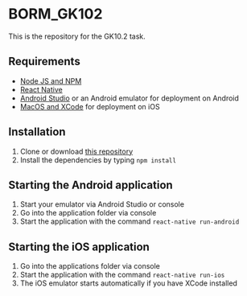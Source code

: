# BORM_GK102
This is the repository for the GK10.2 task.

## Requirements
- [Node JS and NPM](https://docs.npmjs.com/getting-started/installing-node)
- [React Native](https://facebook.github.io/react-native/)
- [Android Studio](https://developer.android.com/studio/index.html) or an Android emulator for deployment on Android
- [MacOS and XCode](https://developer.apple.com/xcode/) for deployment on iOS
## Installation
1. Clone or download [this repository](https://github.com/fscopulovic-tgm/borm-aufgabe)
2. Install the dependencies by typing `npm install`
## Starting the Android application
1. Start your emulator via Android Studio or console
2. Go into the application folder via console
3. Start the application with the command `react-native run-android`
## Starting the iOS application
1. Go into the applications folder via console
2. Start the application with the command `react-native run-ios`
3. The iOS emulator starts automatically if you have XCode installed
